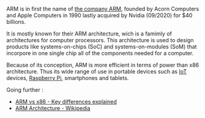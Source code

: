 ARM is in first the name of [the company ARM](https://www.arm.com/), founded by Acorn Computers and Apple Computers in 1990 lastly acquired by Nvidia (09/2020) for $40 billions. 

It is mostly known for their ARM architecture, wich is a famimly of architectures for computer processors. This architecture is used to design products like systems-on-chips (SoC) and systems-on-modules (SoM) that incorpore in one single chip all of the components needed for a computer. 

Because of its conception, ARM is more efficient in terms of power than x86 architecture. Thus its wide range of use in portable devices such as [IoT](IoT.md) devices, [Raspberry Pi](Raspberry%20Pi.md), smartphones and tablets. 

Going further :
- [ARM vs x86 - Key differences explained](https://www.androidauthority.com/arm-vs-x86-key-differences-explained-568718/)
- [ARM Architecture - Wikipedia](https://en.wikipedia.org/wiki/ARM_architecture)
